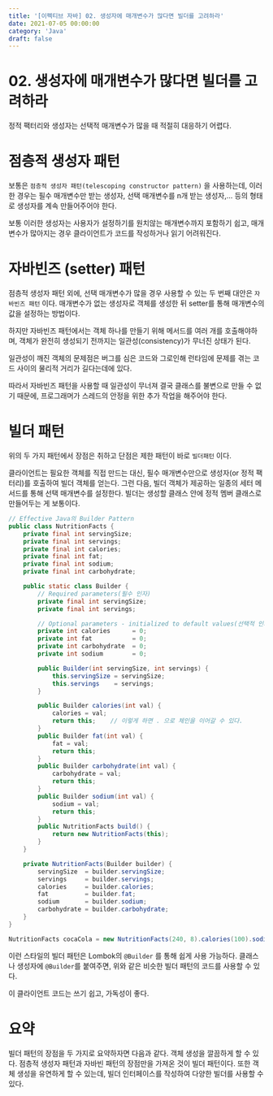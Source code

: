 ```yaml
---
title: '[이펙티브 자바] 02. 생성자에 매개변수가 많다면 빌더를 고려하라'
date: 2021-07-05 00:00:00
category: 'Java'
draft: false
---  
```


# 02. 생성자에 매개변수가 많다면 빌더를 고려하라

정적 팩터리와 생성자는 선택적 매개변수가 많을 때 적절히 대응하기 어렵다. 

# 점층적 생성자 패턴
보통은 `점층적 생성자 패턴(telescoping constructor pattern)` 을 사용하는데, 이러한 경우는 필수 매개변수만 받는 생성자, 선택 매개변수를 n개 받는 생성자,... 등의 형태로 생성자를 계속 만들어주어야 한다. 

보통 이러한 생성자는 사용자가 설정하기를 원치않는 매개변수까지 포함하기 쉽고, 매개변수가 많아지는 경우 클라이언트가 코드를 작성하거나 읽기 어려워진다. 

# 자바빈즈 (setter) 패턴
점층적 생성자 패턴 외에, 선택 매개변수가 많을 경우 사용할 수 있는 두 번째 대안은 `자바빈즈 패턴` 이다. 매개변수가 없는 생성자로 객체를 생성한 뒤 setter를 통해 매개변수의 값을 설정하는 방법이다. 

하지만 자바빈즈 패턴에서는 객체 하나를 만들기 위해 메서드를 여러 개를 호출해야하며, 객체가 완전히 생성되기 전까지는 일관성(consistency)가 무너진 상태가 된다. 

일관성이 깨진 객체의 문제점은 버그를 심은 코드와 그로인해 런타임에 문제를 겪는 코드 사이의 물리적 거리가 길다는데에 있다. 

따라서 자바빈즈 패턴을 사용할 때 일관성이 무너져 결국 클래스를 불변으로 만들 수 없기 때문에, 프로그래머가 스레드의 안정을 위한 추가 작업을 해주어야 한다. 

# 빌더 패턴
위의 두 가지 패턴에서 장점은 취하고 단점은 제한 패턴이 바로 `빌더패턴` 이다.

클라이언트는 필요한 객체를 직접 만드는 대신, 필수 매개변수만으로 생성자(or 정적 팩터리)를 호출하여 빌더 객체를 얻는다. 그런 다음, 빌더 객체가 제공하는 일종의 세터 메서드를 통해 선택 매개변수를 설정한다. 빌더는 생성할 클래스 안에 정적 멤버 클래스로 만들어두는 게 보통이다. 

``` java
// Effective Java의 Builder Pattern
public class NutritionFacts {
    private final int servingSize;
    private final int servings;
    private final int calories;
    private final int fat;
    private final int sodium;
    private final int carbohydrate;

    public static class Builder {
        // Required parameters(필수 인자)
        private final int servingSize;
        private final int servings;

        // Optional parameters - initialized to default values(선택적 인자는 기본값으로 초기화)
        private int calories      = 0;
        private int fat           = 0;
        private int carbohydrate  = 0;
        private int sodium        = 0;

        public Builder(int servingSize, int servings) {
            this.servingSize = servingSize;
            this.servings    = servings;
        }

        public Builder calories(int val) {
            calories = val;
            return this;    // 이렇게 하면 . 으로 체인을 이어갈 수 있다.
        }
        public Builder fat(int val) {
            fat = val;
            return this;
        }
        public Builder carbohydrate(int val) {
            carbohydrate = val;
            return this;
        }
        public Builder sodium(int val) {
            sodium = val;
            return this;
        }
        public NutritionFacts build() {
            return new NutritionFacts(this);
        }
    }

    private NutritionFacts(Builder builder) {
        servingSize  = builder.servingSize;
        servings     = builder.servings;
        calories     = builder.calories;
        fat          = builder.fat;
        sodium       = builder.sodium;
        carbohydrate = builder.carbohydrate;
    }
}
``` 

``` java
NutritionFacts cocaCola = new NutritionFacts(240, 8).calories(100).sodium(35).carbohydrate(27).build();
```

이런 스타일의 빌더 패턴은 Lombok의 `@Builder` 를 통해 쉽게 사용 가능하다. 클래스나 생성자에 `@Builder`를 붙여주면, 위와 같은 비슷한 빌더 패턴의 코드를 사용할 수 있다.

이 클라이언트 코드는 쓰기 쉽고, 가독성이 좋다.

# 요약 
빌더 패턴의 장점을 두 가지로 요약하자면 다음과 같다. 객체 생성을 깔끔하게 할 수 있다. 점층적 생성자 패턴과 자바빈 패턴의 장점만을 가져온 것이 빌더 패턴이다. 또한 객체 생성을 유연하게 할 수 있는데, 빌더 인터페이스를 작성하여 다양한 빌더를 사용할 수 있다.
